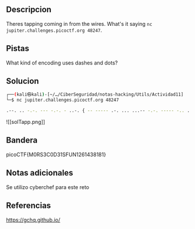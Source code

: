 ## Descripcion

Theres tapping coming in from the wires. What's it saying `nc jupiter.challenges.picoctf.org 48247`.

## Pistas

What kind of encoding uses dashes and dots?


## Solucion
``` bash 
┌──(kali㉿kali)-[~/…/CiberSeguridad/notas-hacking/Utils/Actividad11]
└─$ nc jupiter.challenges.picoctf.org 48247

.--. .. -.-. --- -.-. - ..-. { -- ----- .-. ... ...-- -.-. ----- -.. ...-- .---- ... ..-. ..- -. .---- ..--- -.... .---- ....- ...-- ---.. .---- ---.. .---- } 

```

![[solTapp.png]]
## Bandera
picoCTF{M0RS3C0D31SFUN1261438181}

## Notas adicionales
Se utilizo cyberchef para este reto 

## Referencias
https://gchq.github.io/